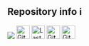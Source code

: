 <h2>Repository info ℹ️</h2>
<div>
<img src="https://api.visitorbadge.io/api/VisitorHit?user=Slakkos&repo=EpiCine-badge&countColor=%237B1E7A" />
<img alt="GitHub repo size" src="https://img.shields.io/github/repo-size/Slakkos/EpiCine?color=082DEA&logo=github&style=for-the-badge&logoColor=181717" height="30px">
<img alt="Last commit" src="https://img.shields.io/github/last-commit/Slakkos/EpiCine?color=082DEA&logo=git&logoColor&style=for-the-badge" height="30px">
<img alt="GitHub forks" src="https://img.shields.io/github/forks/Slakkos/EpiCine?color=082DEA&logo=github&style=for-the-badge&logoColor=181717" height="30px">
<img alt="GitHub Repo stars" src="https://img.shields.io/github/stars/Slakkos/EpiCine?color=082DEA&logo=github&style=for-the-badge&logoColor=181717" height="30px">
</div>

